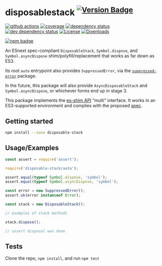 # disposablestack <sup>[![Version Badge][npm-version-svg]][package-url]</sup>

[![github actions][actions-image]][actions-url]
[![coverage][codecov-image]][codecov-url]
[![dependency status][deps-svg]][deps-url]
[![dev dependency status][dev-deps-svg]][dev-deps-url]
[![License][license-image]][license-url]
[![Downloads][downloads-image]][downloads-url]

[![npm badge][npm-badge-png]][package-url]

An ESnext spec-compliant `DisposableStack`, `Symbol.dispose`, and `Symbol.asyncDispose` shim/polyfill/replacement that works as far down as ES3.

Its root `auto` entrypoint also provides `SuppressedError`, via the [`suppressed-error`](https://npmjs.com/suppressed-error) package.

In the future, this package will also provide `AsyncDisposableStack` and `Symbol.asyncDispose`, or whichever forms end up in stage 3.

This package implements the [es-shim API](https://github.com/es-shims/api) “multi” interface. It works in an ES3-supported environment and complies with the proposed [spec](https://tc39.es/proposal-explicit-resource-management/).

## Getting started

```sh
npm install --save disposable-stack
```

## Usage/Examples

```js
const assert = require('assert');

require('disposable-stack/auto');

assert.equal(typeof Symbol.dispose, 'symbol');
assert.equal(typeof Symbol.asyncDispose, 'symbol');

const error = new SuppressedError();
assert.ok(error instanceof Error);

const stack = new DisposableStack();

// examples of stack methods

stack.dispose();

// assert disposal was done
```

## Tests

Clone the repo, `npm install`, and run `npm test`

[package-url]: https://npmjs.org/package/disposable-stack
[npm-version-svg]: https://versionbadg.es/es-shims/DisposableStack.svg
[deps-svg]: https://david-dm.org/es-shims/DisposableStack.svg
[deps-url]: https://david-dm.org/es-shims/DisposableStack
[dev-deps-svg]: https://david-dm.org/es-shims/DisposableStack/dev-status.svg
[dev-deps-url]: https://david-dm.org/es-shims/DisposableStack#info=devDependencies
[npm-badge-png]: https://nodei.co/npm/disposable-stack.png?downloads=true&stars=true
[license-image]: https://img.shields.io/npm/l/disposable-stack.svg
[license-url]: LICENSE
[downloads-image]: https://img.shields.io/npm/dm/disposable-stack.svg
[downloads-url]: https://npm-stat.com/charts.html?package=disposable-stack
[codecov-image]: https://codecov.io/gh/es-shims/DisposableStack/branch/main/graphs/badge.svg
[codecov-url]: https://app.codecov.io/gh/es-shims/DisposableStack/
[actions-image]: https://img.shields.io/endpoint?url=https://github-actions-badge-u3jn4tfpocch.runkit.sh/es-shims/DisposableStack
[actions-url]: https://github.com/es-shims/DisposableStack/actions
